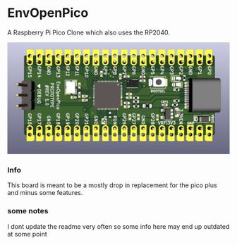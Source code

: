 # EnvOpenPico
A Raspberry Pi Pico Clone which also uses the RP2040.

![Board image](EnvOpenPico.jpg)

### Info
This board is meant to be a mostly drop in replacement for the pico plus and minus some features.

### some notes
I dont update the readme very often so some info here may end up outdated at some point